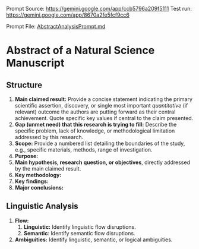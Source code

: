 Prompt Source: https://gemini.google.com/app/ccb5796a209f5111
Test run: https://gemini.google.com/app/8670a2fe5fcf9cc6

Prompt File: [AbstractAnalysisPrompt.md](AbstractAnalysisPrompt.md)

# Abstract of a Natural Science Manuscript

## Structure

1. **Main claimed result:** Provide a concise statement indicating the primary scientific assertion, discovery, or  single most important _quantitative_ (if relevant) outcome the authors are putting forward as their central achievement. Quote specific key values if central to the claim presented.
2. **Gap (unmet need) that this research is trying to fill:** Describe the specific problem, lack of knowledge, or methodological limitation addressed by this research.
3. **Scope:** Provide a numbered list detailing the boundaries of the study, e.g., specific materials, methods, range of investigation.
4. **Purpose:**
5. **Main hypothesis, research question, or objectives**, directly addressed by the main claimed result.
6. **Key methodology:**
7. **Key findings:**
8. **Major conclusions:**

## Linguistic Analysis

1. **Flow:**
    1. **Linguistic:** Identify linguistic flow disruptions.
    2. **Semantic**: Identify semantic flow disruptions.
2. **Ambiguities:** Identify linguistic, semantic, or logical ambiguities.
